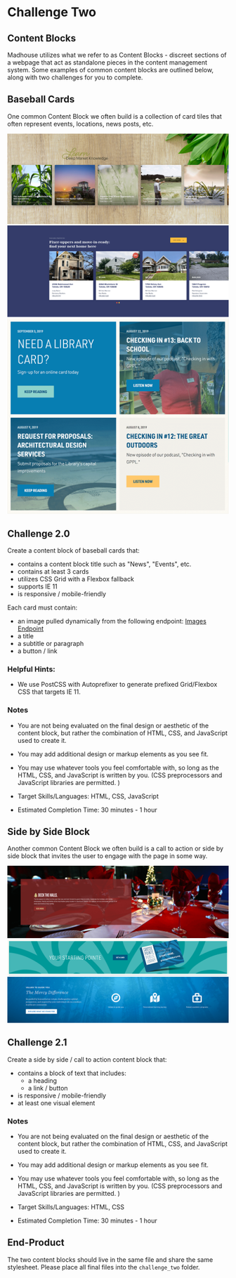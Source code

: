 # Challenge Two

## Content Blocks

Madhouse utilizes what we refer to as Content Blocks - discreet sections of a webpage that act as standalone pieces in the content management system. Some examples of common content blocks are outlined below, along with two challenges for you to complete.

## Baseball Cards

One common Content Block we often build is a collection of card tiles that often represent events, locations, news posts, etc. 


![Card Example 3](./images/cards/card_3.png "Card Example 3")
![Card Example 1](./images/cards/card_1.png "Card Example 1")
![Card Example 2](./images/cards/card_2.png "Card Example 2")

## Challenge 2.0

Create a content block of baseball cards that:
  - contains a content block title such as "News", "Events", etc. 
  - contains at least 3 cards
  - utilizes CSS Grid with a Flexbox fallback
  - supports IE 11
  - is responsive / mobile-friendly

Each card must contain: 
  - an image pulled dynamically from the following endpoint: [Images Endpoint](https://image-transforms.madmadmad.net/images.json)
  - a title
  - a subtitle or paragraph
  - a button / link

  ### Helpful Hints: 
  - We use PostCSS with Autoprefixer to generate prefixed Grid/Flexbox CSS that targets IE 11. 

  ### Notes
  - You are not being evaluated on the final design or aesthetic of the content block, but rather the combination of HTML, CSS, and JavaScript used to create it. 
  - You may add additional design or markup elements as you see fit. 
  - You may use whatever tools you feel comfortable with, so long as the HTML, CSS, and JavaScript is written by you. (CSS preprocessors and JavaScript libraries are permitted. )

  - Target Skills/Languages: HTML, CSS, JavaScript
  - Estimated Completion Time: 30 minutes - 1 hour

## Side by Side Block

Another common Content Block we often build is a call to action or side by side block that invites the user to engage with the page in some way. 


![CTA Example 3](./images/ctas/cta_3.png "CTA Example 3")
![CTA Example 1](./images/ctas/cta_1.png "CTA Example 1")
![CTA Example 2](./images/ctas/cta_2.png "CTA Example 2")

## Challenge 2.1

Create a side by side / call to action content block that:
  - contains a block of text that includes: 
    - a heading
    - a link / button
  - is responsive / mobile-friendly
  - at least one visual element


  ### Notes
  - You are not being evaluated on the final design or aesthetic of the content block, but rather the combination of HTML, CSS, and JavaScript used to create it. 
  - You may add additional design or markup elements as you see fit. 
  - You may use whatever tools you feel comfortable with, so long as the HTML, CSS, and JavaScript is written by you. (CSS preprocessors and JavaScript libraries are permitted. )

  - Target Skills/Languages: HTML, CSS
  - Estimated Completion Time: 30 minutes - 1 hour

  ## End-Product

  The two content blocks should live in the same file and share the same stylesheet. Please place all final files into the `challenge_two` folder. 
